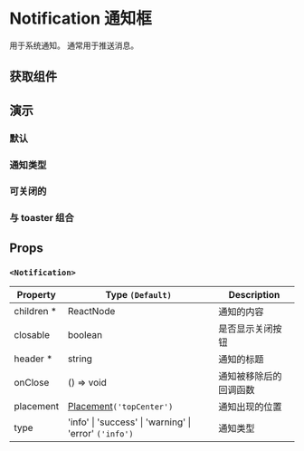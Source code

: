# Notification 通知框

用于系统通知。 通常用于推送消息。

## 获取组件

<!--{include:<import-guide>}-->

## 演示

### 默认

<!--{include:`basic.md`}-->

### 通知类型

<!--{include:`type.md`}-->

### 可关闭的

<!--{include:`close.md`}-->

### 与 toaster 组合

<!--{include:`with-toaster.md`}-->

## Props

### `<Notification>`

| Property    | Type `(Default)`                                       | Description            |
| ----------- | ------------------------------------------------------ | ---------------------- |
| children \* | ReactNode                                              | 通知的内容             |
| closable    | boolean                                                | 是否显示关闭按钮       |
| header \*   | string                                                 | 通知的标题             |
| onClose     | () => void                                             | 通知被移除后的回调函数 |
| placement   | [Placement](#code-ts-placement-code)`('topCenter')`    | 通知出现的位置         |
| type        | 'info' \| 'success' \| 'warning' \| 'error' `('info')` | 通知类型               |

<!--{include:(_common/types/placement-toaster.md)}-->

